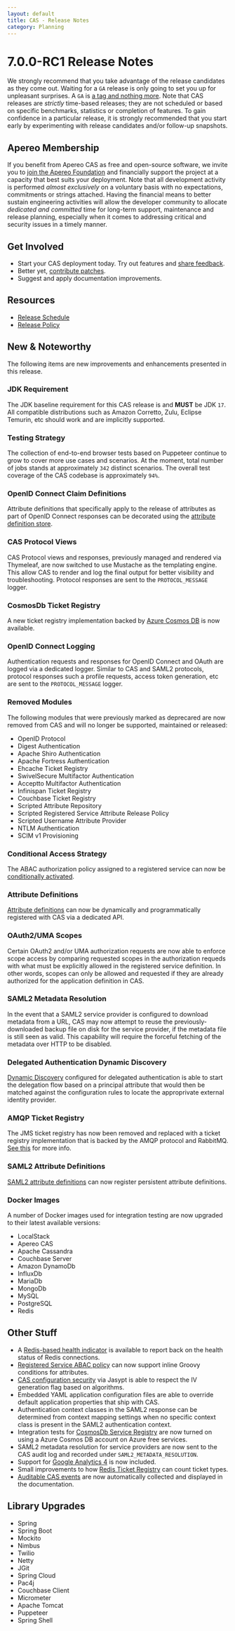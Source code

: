 ```yaml
---
layout: default
title: CAS - Release Notes
category: Planning
---
```


# 7.0.0-RC1 Release Notes

We strongly recommend that you take advantage of the release candidates as they come out. Waiting for a `GA` release is only going to set
you up for unpleasant surprises. A `GA` is [a tag and nothing more](https://apereo.github.io/2017/03/08/the-myth-of-ga-rel/). Note 
that CAS releases are *strictly* time-based releases; they are not scheduled or based on specific benchmarks, 
statistics or completion of features. To gain confidence in a particular
release, it is strongly recommended that you start early by experimenting with release candidates and/or follow-up snapshots.

## Apereo Membership

If you benefit from Apereo CAS as free and open-source software, we invite you
to [join the Apereo Foundation](https://www.apereo.org/content/apereo-membership)
and financially support the project at a capacity that best suits your deployment. Note that all development activity is performed
*almost exclusively* on a voluntary basis with no expectations, commitments or strings attached. Having the financial means to better
sustain engineering activities will allow the developer community to allocate *dedicated and committed* time for long-term support,
maintenance and release planning, especially when it comes to addressing critical and security issues in a timely manner. 

## Get Involved

- Start your CAS deployment today. Try out features and [share feedback](/cas/Mailing-Lists.html).
- Better yet, [contribute patches](/cas/developer/Contributor-Guidelines.html).
- Suggest and apply documentation improvements.

## Resources

- [Release Schedule](https://github.com/apereo/cas/milestones)
- [Release Policy](/cas/developer/Release-Policy.html)

## New & Noteworthy

The following items are new improvements and enhancements presented in this release. 
   
### JDK Requirement

The JDK baseline requirement for this CAS release is and **MUST** be JDK `17`. All compatible distributions
such as Amazon Corretto, Zulu, Eclipse Temurin, etc should work and are implicitly supported.

### Testing Strategy

The collection of end-to-end browser tests based on Puppeteer continue to grow to cover more use cases 
and scenarios. At the moment, total number of jobs stands at approximately `342` distinct scenarios. The overall 
test coverage of the CAS codebase is approximately `94%`.
 
### OpenID Connect Claim Definitions

Attribute definitions that specifically apply to the release of attributes as part of 
OpenID Connect responses can be decorated using the [attribute definition store](../authentication/OIDC-Attribute-Definitions.html).
       
### CAS Protocol Views

CAS Protocol views and responses, previously managed and rendered via Thymeleaf, are now switched to use Mustache as the templating engine.
This allow CAS to render and log the final output for better visibility and troubleshooting. Protocol responses are sent to the `PROTOCOL_MESSAGE` logger.

### CosmosDb Ticket Registry

A new ticket registry implementation backed by [Azure Cosmos DB](../ticketing/CosmosDb-Ticket-Registry.html) is now available.

### OpenID Connect Logging

Authentication requests and responses for OpenID Connect and OAuth are logged via a dedicated 
logger. Similar to CAS and SAML2 protocols, protocol responses such a profile requests, access token generation, etc 
are sent to the `PROTOCOL_MESSAGE` logger.

### Removed Modules

The following modules that were previously marked as deprecared are now removed from CAS and will no longer
be supported, maintained or released:

- OpenID Protocol
- Digest Authentication
- Apache Shiro Authentication
- Apache Fortress Authentication
- Ehcache Ticket Registry
- SwivelSecure Multifactor Authentication
- Acceptto Multifactor Authentication
- Infinispan Ticket Registry
- Couchbase Ticket Registry
- Scripted Attribute Repository
- Scripted Registered Service Attribute Release Policy
- Scripted Username Attribute Provider
- NTLM Authentication
- SCIM v1 Provisioning 

### Conditional Access Strategy

The ABAC authorization policy assigned to a registered service can 
now be [conditionally activated](../services/Service-Access-Strategy-ABAC-Activation.html).

### Attribute Definitions

[Attribute definitions](../integration/Attribute-Definitions.html) can now be dynamically and programmatically registered with CAS via a dedicated API.

### OAuth2/UMA Scopes

Certain OAuth2 and/or UMA authorization requests are now able to enforce scope access by comparing requested scopes in the authorization
requeds with what must be explicitly allowed in the registered service definition. In other words, scopes can only be allowed and requested
if they are already authorized for the application definition in CAS.

### SAML2 Metadata Resolution

In the event that a SAML2 service provider is configured to download metadata from a URL, CAS may now attempt to reuse the previously-downloaded
backup file on disk for the service provider, if the metadata file is still seen as valid. This capability will require the forceful fetching
of the metadata over HTTP to be disabled.

### Delegated Authentication Dynamic Discovery

[Dynamic Discovery](../integration/Delegate-Authentication-DiscoverySelection.html) configured for delegated authentication is able to
start the delegation flow based on a principal attribute that would then be matched against the configuration rules to locate the 
approprivate external identity provider.
     
### AMQP Ticket Registry

The JMS ticket registry has now been removed and replaced with a ticket registry implementation that is backed by the AMQP protocol
and RabbitMQ. [See this](../ticketing/Messaging-AMQP-Ticket-Registry.html) for more info. 
 
### SAML2 Attribute Definitions

[SAML2 attribute definitions](../installation/Configuring-SAML2-Attribute-Definitions.html) can now register persistent attribute definitions.

### Docker Images

A number of Docker images used for integration testing are now upgraded to their latest available versions:

- LocalStack
- Apereo CAS
- Apache Cassandra
- Couchbase Server
- Amazon DynamoDb
- InfluxDb
- MariaDb
- MongoDb
- MySQL
- PostgreSQL
- Redis

## Other Stuff
   
- A [Redis-based health indicator](../monitoring/Configuring-Monitoring-Redis.html) is available to report back on the health status of 
  Redis connections. 
- [Registered Service ABAC policy](../services/Service-Access-Strategy-ABAC.html) can now support inline Groovy conditions for attributes.
- [CAS configuration security](../configuration/Configuration-Properties-Security-CAS.html) via Jasypt is able to respect the IV 
  generation flag based on algorithms.
- Embedded YAML application configuration files are able to override default application properties that ship with CAS.
- Authentication context classes in the SAML2 response can be determined from context mapping settings when no specific context class is present in the 
  SAML2 authentication context.
- Integration tests for [CosmosDb Service Registry](../services/CosmosDb-Service-Management.html) are now turned on using a Azure Cosmos DB account on Azure 
  free services.
- SAML2 metadata resolution for service providers are now sent to the CAS audit log and recorded under `SAML2_METADATA_RESOLUTION`.
- Support for [Google Analytics 4](../integration/Configuring-Google-Analytics.html) is now included.
- Small improvements to how [Redis Ticket Registry](../ticketing/Redis-Ticket-Registry.html) can count ticket types.
- [Auditable CAS events](../audits/Audits.html) are now automatically collected and displayed in the documentation.

## Library Upgrades

- Spring 
- Spring Boot
- Mockito
- Nimbus
- Twilio
- Netty
- JGit
- Spring Cloud
- Pac4j
- Couchbase Client
- Micrometer
- Apache Tomcat
- Puppeteer
- Spring Shell
